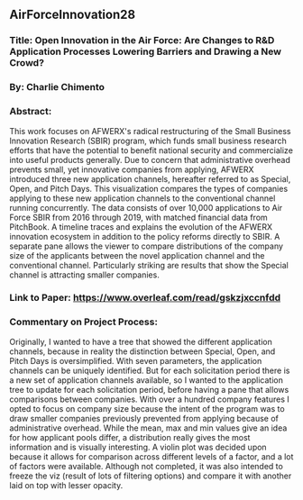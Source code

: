 ## AirForceInnovation28

### Title: Open Innovation in the Air Force: Are Changes to R\&D Application Processes Lowering Barriers and Drawing a New Crowd?

### By: Charlie Chimento

### Abstract: 
This work focuses on AFWERX's radical restructuring of the Small Business Innovation Research (SBIR) program, which funds small business research efforts that have the potential to benefit national security and commercialize into useful products generally. Due to concern that administrative overhead prevents small, yet innovative companies from applying, AFWERX introduced three new application channels, hereafter referred to as Special, Open, and Pitch Days. This visualization compares the types of companies applying to these new application channels to the conventional channel running concurrently. The data consists of over 10,000 applications to Air Force SBIR from 2016 through 2019, with matched financial data from PitchBook. A timeline traces and explains the evolution of the AFWERX innovation ecosystem in addition to the policy reforms directly to SBIR. A separate pane allows the viewer to compare distributions of the company size of the applicants between the novel application channel and the conventional channel. Particularly striking are results that show the Special channel is attracting smaller companies. 

### Link to Paper: https://www.overleaf.com/read/gskzjxccnfdd 

### Commentary on Project Process: 
Originally, I wanted to have a tree that showed the different application channels, because in reality the distinction between Special, Open, and Pitch Days is oversimplified. With seven parameters, the application channels can be uniquely identified. But for each solicitation period there is a new set of application channels available, so I wanted to the application tree to update for each solicitation period, before having a pane that allows comparisons between companies. With over a hundred company features I opted to focus on company size because the intent of the program was to draw smaller companies previously prevented from applying because of administrative overhead. While the mean, max and min values give an idea for how applicant pools differ, a distribution really gives the most information and is visually interesting. A violin plot was decided upon because it allows for comparison across different levels of a factor, and a lot of factors were available. Although not completed, it was also intended to freeze the viz (result of lots of filtering options) and compare it with another laid on top with lesser opacity. 



